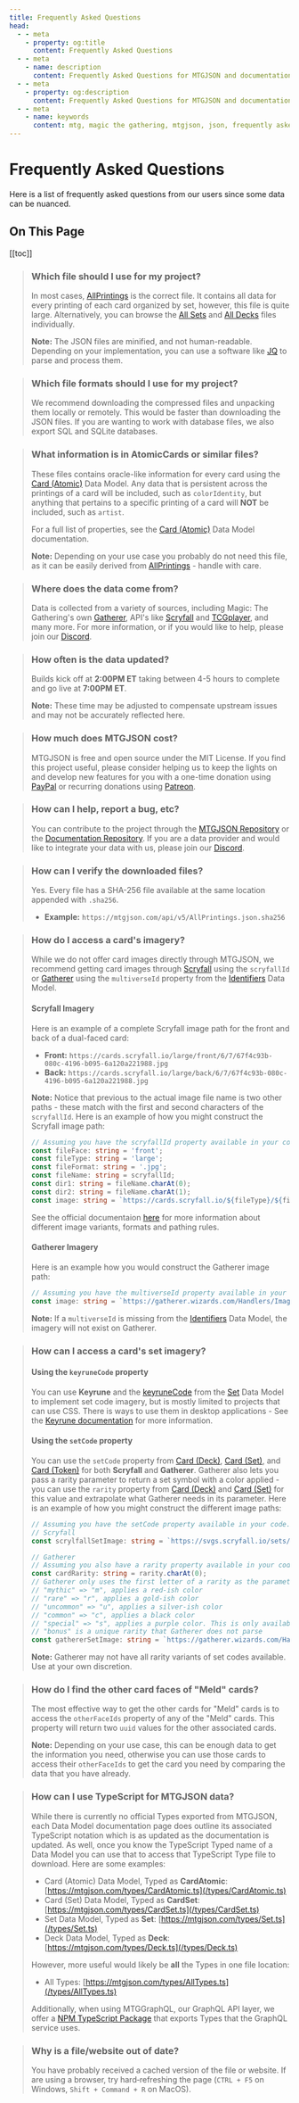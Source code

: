 ```yaml
---
title: Frequently Asked Questions
head:
  - - meta
    - property: og:title
      content: Frequently Asked Questions
  - - meta
    - name: description
      content: Frequently Asked Questions for MTGJSON and documentation.
  - - meta
    - property: og:description
      content: Frequently Asked Questions for MTGJSON and documentation.
  - - meta
    - name: keywords
      content: mtg, magic the gathering, mtgjson, json, frequently asked questions, faq
---
```


# Frequently Asked Questions

Here is a list of frequently asked questions from our users since some data can be nuanced.

## On This Page

[[toc]]

> ### Which file should I use for my project?
>
> In most cases, [AllPrintings](/downloads/all-files/#allprintings) is the correct file. It contains all data for every printing of each card organized by set, however, this file is quite large. Alternatively, you can browse the [All Sets](/downloads/all-sets/) and [All Decks](/downloads/all-decks/) files individually.
>
> **Note:** The JSON files are minified, and not human-readable. Depending on your implementation, you can use a software like [JQ](https://stedolan.github.io/jq/) to parse and process them.

> ### Which file formats should I use for my project?
>
> We recommend downloading the compressed files and unpacking them locally or remotely. This would be faster than downloading the JSON files. If you are wanting to work with database files, we also export SQL and SQLite databases.

> ### What information is in AtomicCards or similar files?
>
> These files contains oracle-like information for every card using the [Card (Atomic)](/data-models/card-atomic/) Data Model. Any data that is persistent across the printings of a card will be included, such as `colorIdentity`, but anything that pertains to a specific printing of a card will **NOT** be included, such as `artist`.
>
> For a full list of properties, see the [Card (Atomic)](/data-models/card-atomic/) Data Model documentation.
>
> **Note:** Depending on your use case you probably do not need this file, as it can be easily derived from [AllPrintings](/downloads/all-files/#allprintings) - handle with care.

> ### Where does the data come from?
>
> Data is collected from a variety of sources, including Magic: The Gathering's own [Gatherer](https://gatherer.wizards.com/Pages/Default.aspx), API's like [Scryfall](https://scryfall.com/docs/api) and [TCGplayer](https://docs.tcgplayer.com/docs), and many more. For more information, or if you would like to help, please join our [Discord](https://mtgjson.com/discord).

> ### How often is the data updated?
>
> Builds kick off at **2:00PM ET** taking between 4-5 hours to complete and go live at **7:00PM ET**.
>
> **Note:** These time may be adjusted to compensate upstream issues and may not be accurately reflected here.

> ### How much does MTGJSON cost?
>
> MTGJSON is free and open source under the MIT License. If you find this project useful, please consider helping us to keep the lights on and develop new features for you with a one-time donation using <a href="https://www.paypal.me/Zachhalpern" class="link-inline-image paypal" target="_blank" rel="noreferrer noopener">PayPal</a> or recurring donations using <a href="https://www.patreon.com/MTGJSON" class="link-inline-image patreon" target="_blank" rel="noreferrer noopener">Patreon</a>.

> ### How can I help, report a bug, etc?
>
> You can contribute to the project through the [MTGJSON Repository](https://github.com/mtgjson/mtgjson) or the [Documentation Repository](https://github.com/mtgjson/mtgjson-website). If you are a data provider and would like to integrate your data with us, please join our [Discord](https://mtgjson.com/discord).

> ### How can I verify the downloaded files?
>
> Yes. Every file has a SHA-256 file available at the same location appended with `.sha256`.
>
> - **Example:** `https://mtgjson.com/api/v5/AllPrintings.json.sha256`

> ### How do I access a card's imagery?
>
> While we do not offer card images directly through MTGJSON, we recommend getting card images through [Scryfall](https://scryfall.com/) using the `scryfallId` or [Gatherer](https://gatherer.wizards.com/) using the `multiverseId` property from the [Identifiers](/data-models/identifiers/) Data Model.
>
> #### Scryfall Imagery
>
> Here is an example of a complete Scryfall image path for the front and back of a dual-faced card:
>
> - **Front:** `https://cards.scryfall.io/large/front/6/7/67f4c93b-080c-4196-b095-6a120a221988.jpg`
> - **Back:** `https://cards.scryfall.io/large/back/6/7/67f4c93b-080c-4196-b095-6a120a221988.jpg`
>
> **Note:** Notice that previous to the actual image file name is two other paths - these match with the first and second characters of the `scryfallId`. Here is an example of how you might construct the Scryfall image path:
>
> ```TypeScript
> // Assuming you have the scryfallId property available in your code...
> const fileFace: string = 'front';
> const fileType: string = 'large';
> const fileFormat: string = '.jpg';
> const fileName: string = scryfallId;
> const dir1: string = fileName.charAt(0);
> const dir2: string = fileName.charAt(1);
> const image: string = `https://cards.scryfall.io/${fileType}/${fileFace}/${dir1}/${dir2}/${fileName}.${fileFormat}`;
> ```
>
> See the official documentaion [here](https://scryfall.com/docs/api/images) for more information about different image variants, formats and pathing rules.
>
> #### Gatherer Imagery
>
> Here is an example how you would construct the Gatherer image path:
>
> ```TypeScript
> // Assuming you have the multiverseId property available in your code...
> const image: string = `https://gatherer.wizards.com/Handlers/Image.ashx?type=card&multiverseid=${multiverseId}`;
> ```
>
> **Note:** If a `multiverseId` is missing from the [Identifiers](/data-models/identifiers/) Data Model, the imagery will not exist on Gatherer.

> ### How can I access a card's set imagery?
>
> #### Using the `keyruneCode` property
>
> You can use **Keyrune** and the [keyruneCode](/data-models/set/#keyrunecode) from the [Set](/data-models/set/) Data Model to implement set code imagery, but is mostly limited to projects that can use CSS. There is ways to use them in desktop applications - See the [Keyrune documentation](https://keyrune.andrewgioia.com/) for more information.
>
> #### Using the `setCode` property
>
> You can use the `setCode` property from [Card (Deck)](/data-models/card-deck/#setcode), [Card (Set)](/data-models/card-set/#setcode), and [Card (Token)](/data-models/card-token/#setcode) for both **Scryfall** and **Gatherer**. Gatherer also lets you pass a rarity parameter to return a set symbol with a color applied - you can use the `rarity` property from [Card (Deck)](/data-models/card-deck/#rarity) and [Card (Set)](/data-models/card-set/#rarity) for this value and extrapolate what Gatherer needs in its parameter. Here is an example of how you might construct the different image paths:
>
> ```TypeScript
> // Assuming you have the setCode property available in your code...
> // Scryfall
> const scrylfallSetImage: string = `https://svgs.scryfall.io/sets/${setCode}.svg`;
>
> // Gatherer
> // Assuming you also have a rarity property available in your code....
> const cardRarity: string = rarity.charAt(0);
> // Gatherer only uses the first letter of a rarity as the parameter value
> // "mythic" => "m", applies a red-ish color
> // "rare" => "r", applies a gold-ish color
> // "uncommon" => "u", applies a silver-ish color
> // "common" => "c", applies a black color
> // "special" => "s", applies a purple color. This is only available on some set codes, such as "TSP"
> // "bonus" is a unique rarity that Gatherer does not parse
> const gathererSetImage: string = `https://gatherer.wizards.com/Handlers/Image.ashx?type=symbol&set=${setCode}&rarity=${cardRarity}&size=large`;
> ```
>
> **Note:** Gatherer may not have all rarity variants of set codes available. Use at your own discretion.

> ### How do I find the other card faces of "Meld" cards?
>
> The most effective way to get the other cards for "Meld" cards is to access the `otherFaceIds` property of any of the "Meld" cards. This property will return two `uuid` values for the other associated cards.
>
> **Note:** Depending on your use case, this can be enough data to get the information you need, otherwise you can use those cards to access their `otherFaceIds` to get the card you need by comparing the data that you have already.

> ### How can I use TypeScript for MTGJSON data?
>
> While there is currently no official Types exported from MTGJSON, each Data Model documentation page does outline its associated TypeScript notation which is as updated as the documentation is updated. As well, once you know the TypeScript Typed name of a Data Model you can use that to access that TypeScript Type file to download. Here are some examples:
>
> - Card (Atomic) Data Model, Typed as **CardAtomic**: [https://mtgjson.com/types/CardAtomic.ts](/types/CardAtomic.ts)
> - Card (Set) Data Model, Typed as **CardSet**: [https://mtgjson.com/types/CardSet.ts](/types/CardSet.ts)
> - Set Data Model, Typed as **Set**: [https://mtgjson.com/types/Set.ts](/types/Set.ts)
> - Deck Data Model, Typed as **Deck**: [https://mtgjson.com/types/Deck.ts](/types/Deck.ts)
>
> However, more useful would likely be **all** the Types in one file location:
>
> - All Types: [https://mtgjson.com/types/AllTypes.ts](/types/AllTypes.ts)
>
> Additionally, when using MTGGraphQL, our GraphQL API layer, we offer a [NPM TypeScript Package](https://www.npmjs.com/package/mtggraphql/) that exports Types that the GraphQL service uses.

> ### Why is a file/website out of date?
>
> You have probably received a cached version of the file or website. If are using a browser, try hard&#8209;refreshing the page (`CTRL + F5` on Windows, `Shift + Command + R` on MacOS).
